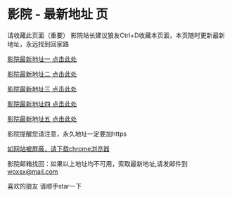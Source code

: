 # 影院 - 最新地址 页

请收藏此页面（重要）
影院站长建议狼友Ctrl+D收藏本页面，本页随时更新最新地址，永远找到回家路

[影院最新地址一 点击此处](https://5bdvqx.top/) 

[影院最新地址二 点击此处](https://5thtsp.top/) 

[影院最新地址三 点击此处](https://5brgrt.top/) 

[影院最新地址四 点击此处](https://5thtsp.top/) 

[影院最新地址五 点击此处](https://5bdvqx.top/) 

影院提醒您请注意，永久地址一定要加https

[如网站被屏蔽，请下载chrome浏览器](https://8xe23.com/chrome_93.0.4577.82.apk) 

影院邮箱找回：如果以上地址均不可用，索取最新地址,请发邮件到 woxsx@mail.com

喜欢的狼友 请顺手star一下
